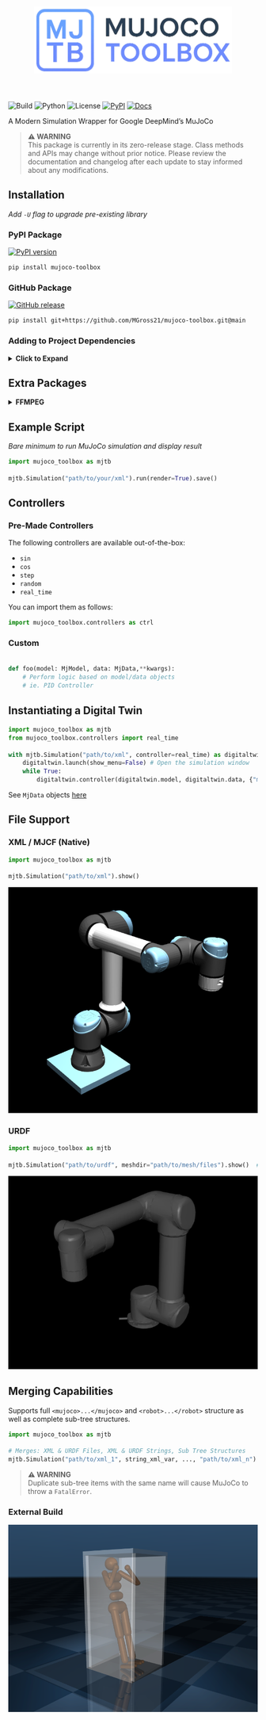 <h1 align="center">
<img src="https://raw.githubusercontent.com/MGross21/mujoco-toolbox/main/assets/images/mjtb_logo_transparent.png" width="400">
</h1><br>

![Build](https://github.com/MGross21/mujoco-toolbox/actions/workflows/ci.yml/badge.svg)
![Python](https://img.shields.io/badge/python-3.9%20|%203.10%20|%203.11%20|%203.12%20|%203.13-blue)
![License](https://img.shields.io/github/license/MGross21/mujoco-toolbox)
[![PyPI](https://github.com/MGross21/mujoco-toolbox/actions/workflows/publish.yml/badge.svg)](https://github.com/MGross21/mujoco-toolbox/actions/workflows/publish.yml)
[![Docs](https://github.com/MGross21/mujoco-toolbox/actions/workflows/docs.yml/badge.svg)](https://github.com/MGross21/mujoco-toolbox/actions/workflows/docs.yml)

A Modern Simulation Wrapper for Google DeepMind’s MuJoCo

> **⚠️ WARNING**  
> This package is currently in its zero-release stage. Class methods and APIs may change without prior notice. Please review the documentation and changelog after each update to stay informed about any modifications.

## Installation

*Add `-U` flag to upgrade pre-existing library*

### PyPI Package

[![PyPI version](https://img.shields.io/pypi/v/mujoco-toolbox?labelColor=333333&color=%23800080)](https://pypi.org/project/mujoco-toolbox/)

```bash
pip install mujoco-toolbox
```

### GitHub Package

[![GitHub release](https://img.shields.io/github/v/release/MGross21/mujoco-toolbox?label=github&labelColor=333333&color=%23800080)](https://github.com/MGross21/mujoco-toolbox/releases)

```bash
pip install git+https://github.com/MGross21/mujoco-toolbox.git@main
```


### Adding to Project Dependencies
<details>

<summary><b>Click to Expand</b></summary><br>


Place the following in your `requirements.txt` or `pyproject.toml` file.

### PyPI

Expect less frequent, stable releases.

```
mujoco-toolbox
```

### Github

Expect frequent rolling releases.

```
git+https://github.com/MGross21/mujoco-toolbox.git@main#egg=mujoco-toolbox
```

</details>

## Extra Packages

<details>
<summary><b>FFMPEG</b></summary>

</br>

*Required for [mediapy](https://google.github.io/mediapy/mediapy.html) dependency*

**Windows**

```bash
winget install ffmpeg
ffmpeg -version
```

**Linux**

*Debian/Ubuntu*

```bash
sudo apt update && sudo apt install ffmpeg
ffmpeg -version
```

*Arch Linux*

```bash
sudo pacman -Syu ffmpeg
ffmpeg -version
```

**MacOS**

*Using Homebrew*

```bash
brew install ffmpeg
ffmpeg -version
```

*Using MacPorts*

```bash
sudo port install ffmpeg
ffmpeg -version
```

</details>

## Example Script

*Bare minimum to run MuJoCo simulation and display result*

```python
import mujoco_toolbox as mjtb

mjtb.Simulation("path/to/your/xml").run(render=True).save()
```

## Controllers

### Pre-Made Controllers

The following controllers are available out-of-the-box:

- `sin`
- `cos`
- `step`
- `random`
- `real_time`

You can import them as follows:

```python
import mujoco_toolbox.controllers as ctrl
```

### Custom

```python

def foo(model: MjModel, data: MjData,**kwargs):
    # Perform logic based on model/data objects
    # ie. PID Controller
```

## Instantiating a Digital Twin

```python
import mujoco_toolbox as mjtb
from mujoco_toolbox.controllers import real_time

with mjtb.Simulation("path/to/xml", controller=real_time) as digitaltwin:
    digitaltwin.launch(show_menu=False) # Open the simulation window
    while True:
        digitaltwin.controller(digitaltwin.model, digitaltwin.data, {"mjdata_kwargs": value})
```

See `MjData` objects [here](https://mujoco.readthedocs.io/en/stable/APIreference/APItypes.html#mjdata)

## File Support

### XML / MJCF (Native)

```python
import mujoco_toolbox as mjtb

mjtb.Simulation("path/to/xml").show()
```

![UR5/Vention](https://raw.githubusercontent.com/MGross21/mujoco-toolbox/main/assets/images/ur5_vention.png)

### URDF

```python
import mujoco_toolbox as mjtb

mjtb.Simulation("path/to/urdf", meshdir="path/to/mesh/files").show()  # supports *.stl or *.obj
```

![UR5](https://raw.githubusercontent.com/MGross21/mujoco-toolbox/main/assets/images/ur5_render_no_gui.png)

## Merging Capabilities

Supports full `<mujoco>...</mujoco>` and `<robot>...</robot>` structure as well as complete sub-tree structures.

```python
import mujoco_toolbox as mjtb

# Merges: XML & URDF Files, XML & URDF Strings, Sub Tree Structures
mjtb.Simulation("path/to/xml_1", string_xml_var, ..., "path/to/xml_n").show()

```

> **⚠️ WARNING**  
> Duplicate sub-tree items with the same name will cause MuJoCo to throw a `FatalError`.

### External Build

![Humanoid in Box](https://raw.githubusercontent.com/MGross21/mujoco-toolbox/main/assets/images/human_in_box.png)
